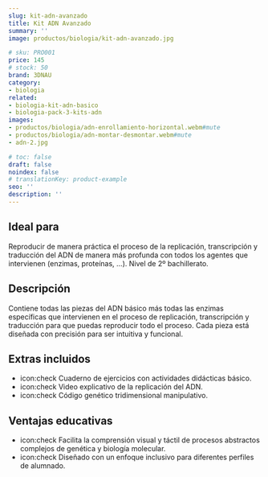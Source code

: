 ```yaml
---
slug: kit-adn-avanzado
title: Kit ADN Avanzado
summary: ''
image: productos/biologia/kit-adn-avanzado.jpg

# sku: PRO001
price: 145
# stock: 50
brand: 3DNAU
category:
- biologia
related:
- biologia-kit-adn-basico
- biologia-pack-3-kits-adn
images:
- productos/biologia/adn-enrollamiento-horizontal.webm#mute
- productos/biologia/adn-montar-desmontar.webm#mute
- adn-2.jpg

# toc: false
draft: false
noindex: false
# translationKey: product-example
seo: ''
description: ''
---
```

## Ideal para

Reproducir de manera práctica el proceso de la replicación, transcripción y traducción del ADN de manera más profunda con todos los agentes que intervienen (enzimas, proteínas, ...). Nivel de 2º bachillerato.

## Descripción

Contiene todas las piezas del ADN básico más todas las enzimas específicas que intervienen en el proceso de replicación, transcripción y traducción para que puedas reproducir todo el proceso. Cada pieza está diseñada con precisión para ser intuitiva y funcional.

## Extras incluidos

- icon:check Cuaderno de ejercicios con actividades didácticas básico.
- icon:check Video explicativo de la replicación del ADN.
- icon:check Código genético tridimensional manipulativo.

## Ventajas educativas

- icon:check Facilita la comprensión visual y táctil de procesos abstractos complejos de genética y biología molecular. 
- icon:check Diseñado con un enfoque inclusivo para diferentes perfiles de alumnado.
